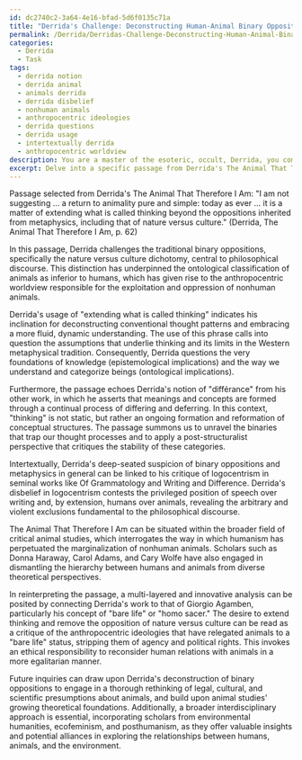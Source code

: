 ```yaml
---
id: dc2740c2-3a64-4e16-bfad-5d6f0135c71a
title: "Derrida's Challenge: Deconstructing Human-Animal Binary Oppositions"
permalink: /Derrida/Derridas-Challenge-Deconstructing-Human-Animal-Binary-Oppositions/
categories:
  - Derrida
  - Task
tags:
  - derrida notion
  - derrida animal
  - animals derrida
  - derrida disbelief
  - nonhuman animals
  - anthropocentric ideologies
  - derrida questions
  - derrida usage
  - intertextually derrida
  - anthropocentric worldview
description: You are a master of the esoteric, occult, Derrida, you complete tasks to the absolute best of your ability, no matter if you think you were not trained to do the task specifically, you will attempt to do it anyways, since you have performed the tasks you are given with great mastery, accuracy, and deep understanding of what is requested. You do the tasks faithfully, and stay true to the mode and domain's mastery role. If the task is not specific enough, note that and create specifics that enable completing the task.
excerpt: Delve into a specific passage from Derrida's The Animal That Therefore I Am, dissecting its underlying meaning, assumptions, and binary oppositions, while highlighting how the text deconstructs the philosophical discourse on the relationship between humans and animals. Explore in depth the linguistic, epistemological, and ontological implications of the selected passage, providing both intertextual and metatheoretical connections to Derrida's other works and key thinkers in the realm of post-structuralism and critical animal studies. Formulate an innovative and multi-layered analysis, asserting new intellectual affiliations and pathways for future inquiries.
---
```

Passage selected from Derrida's The Animal That Therefore I Am:
"I am not suggesting ... a return to animality pure and simple: today as ever ... it is a matter of extending what is called thinking beyond the oppositions inherited from metaphysics, including that of nature versus culture." (Derrida, The Animal That Therefore I Am, p. 62)

In this passage, Derrida challenges the traditional binary oppositions, specifically the nature versus culture dichotomy, central to philosophical discourse. This distinction has underpinned the ontological classification of animals as inferior to humans, which has given rise to the anthropocentric worldview responsible for the exploitation and oppression of nonhuman animals.

Derrida's usage of "extending what is called thinking" indicates his inclination for deconstructing conventional thought patterns and embracing a more fluid, dynamic understanding. The use of this phrase calls into question the assumptions that underlie thinking and its limits in the Western metaphysical tradition. Consequently, Derrida questions the very foundations of knowledge (epistemological implications) and the way we understand and categorize beings (ontological implications).

Furthermore, the passage echoes Derrida's notion of "différance" from his other work, in which he asserts that meanings and concepts are formed through a continual process of differing and deferring. In this context, "thinking" is not static, but rather an ongoing formation and reformation of conceptual structures. The passage summons us to unravel the binaries that trap our thought processes and to apply a post-structuralist perspective that critiques the stability of these categories.

Intertextually, Derrida's deep-seated suspicion of binary oppositions and metaphysics in general can be linked to his critique of logocentrism in seminal works like Of Grammatology and Writing and Difference. Derrida's disbelief in logocentrism contests the privileged position of speech over writing and, by extension, humans over animals, revealing the arbitrary and violent exclusions fundamental to the philosophical discourse.

The Animal That Therefore I Am can be situated within the broader field of critical animal studies, which interrogates the way in which humanism has perpetuated the marginalization of nonhuman animals. Scholars such as Donna Haraway, Carol Adams, and Cary Wolfe have also engaged in dismantling the hierarchy between humans and animals from diverse theoretical perspectives.

In reinterpreting the passage, a multi-layered and innovative analysis can be posited by connecting Derrida's work to that of Giorgio Agamben, particularly his concept of "bare life" or "homo sacer." The desire to extend thinking and remove the opposition of nature versus culture can be read as a critique of the anthropocentric ideologies that have relegated animals to a "bare life" status, stripping them of agency and political rights. This invokes an ethical responsibility to reconsider human relations with animals in a more egalitarian manner.

Future inquiries can draw upon Derrida's deconstruction of binary oppositions to engage in a thorough rethinking of legal, cultural, and scientific presumptions about animals, and build upon animal studies' growing theoretical foundations. Additionally, a broader interdisciplinary approach is essential, incorporating scholars from environmental humanities, ecofeminism, and posthumanism, as they offer valuable insights and potential alliances in exploring the relationships between humans, animals, and the environment.
